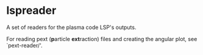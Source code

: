 lspreader
=========

A set of readers for the plasma code LSP's outputs.

For reading pext (<b>p</b>article <b>ext</b>raction) files and creating the angular plot, see `pext-reader/'.
